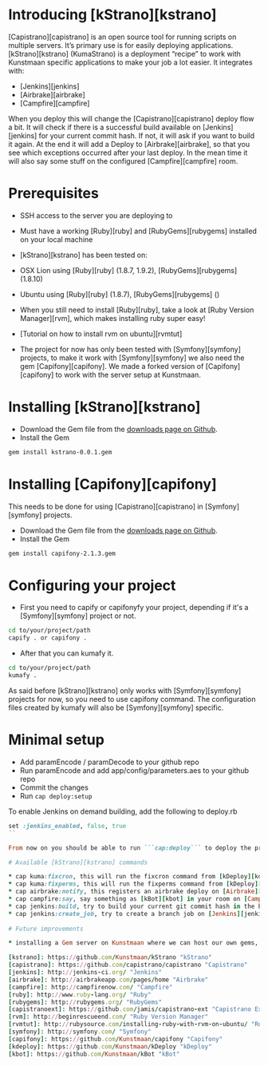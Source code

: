 # Introducing [kStrano][kstrano]

[Capistrano][capistrano] is an open source tool for running scripts on multiple servers. It’s primary use is for easily deploying applications. [kStrano][kstrano] (KumaStrano) is a deployment “recipe” to work with Kunstmaan specific applications to make your job a lot easier. It integrates with:

* [Jenkins][jenkins]
* [Airbrake][airbrake]
* [Campfire][campfire]

When you deploy this will change the [Capistrano][capistrano] deploy flow a bit. It will check if there is a successful build available on [Jenkins][jenkins] for your current commit hash. If not, it will ask if you want to build it again. At the end it will add a Deploy to [Airbrake][airbrake], so that you see which exceptions occurred after your last deploy. In the mean time it will also say some stuff on the configured [Campfire][campfire] room.

# Prerequisites

* SSH access to the server you are deploying to
* Must have a working [Ruby][ruby] and [RubyGems][rubygems] installed on your local machine
 * [kStrano][kstrano] has been tested on:
  * OSX Lion using [Ruby][ruby] (1.8.7, 1.9.2), [RubyGems][rubygems] (1.8.10)
  * Ubuntu using [Ruby][ruby] (1.8.7), [RubyGems][rubygems] ()
 * When you still need to install [Ruby][ruby], take a look at [Ruby Version Manager][rvm], which makes installing ruby super easy!
  * [Tutorial on how to install rvm on ubuntu][rvmtut]

* The project for now has only been tested with [Symfony][symfony] projects, to make it work with [Symfony][symfony] we also need the gem [Capifony][capifony]. We made a forked version of [Capifony][capifony] to work with the server setup at Kunstmaan.

# Installing [kStrano][kstrano]

* Download the Gem file from the [downloads page on Github](https://github.com/Kunstmaan/kStrano/downloads).
* Install the Gem

```bash
gem install kstrano-0.0.1.gem
```

# Installing [Capifony][capifony]

This needs to be done for using [Capistrano][capistrano] in [Symfony][symfony] projects.

* Download the Gem file from the [downloads page on Github](https://github.com/Kunstmaan/capifony/downloads).
* Install the Gem

```bash
gem install capifony-2.1.3.gem
```

# Configuring your project

* First you need to capify or capifonyfy your project, depending if it's a [Symfony][symfony] project or not.

```bash
cd to/your/project/path
capify . or capifony .
```

* After that you can kumafy it.

```bash
cd to/your/project/path
kumafy .
```	

As said before [kStrano][kstrano] only works with [Symfony][symfony] projects for now, so you need to use capifony command. The configuration files created by kumafy will also be [Symfony][symfony] specific.

# Minimal setup

- Add paramEncode / paramDecode to your github repo
- Run paramEncode and add app/config/parameters.aes to your github repo
- Commit the changes
- Run ```cap deploy:setup```

To enable Jenkins on demand building, add the following to deploy.rb

```ruby
set :jenkins_enabled, false, true
``

From now on you should be able to run ```cap:deploy``` to deploy the project...

# Available [kStrano][kstrano] commands

* cap kuma:fixcron, this will run the fixcron command from [kDeploy][kdeploy].
* cap kuma:fixperms, this will run the fixperms command from [kDeploy][kdeploy].
* cap airbrake:notify, this registers an airbrake deploy on [Airbrake][airbrake].
* cap campfire:say, say something as [kBot][kbot] in your room on [Campfire][campfire].
* cap jenkins:build, try to build your current git commit hash in the branch job on [Jenkins][jenkins].
* cap jenkins:create_job, try to create a branch job on [Jenkins][jenkins].
	
# Future improvements

* installing a Gem server on Kunstmaan where we can host our own gems, this will make it easier to install them.

[kstrano]: https://github.com/Kunstmaan/kStrano "kStrano"
[capistrano]: https://github.com/capistrano/capistrano "Capistrano"
[jenkins]: http://jenkins-ci.org/ "Jenkins"
[airbrake]: http://airbrakeapp.com/pages/home "Airbrake"
[campfire]: http://campfirenow.com/ "Campfire"
[ruby]: http://www.ruby-lang.org/ "Ruby"
[rubygems]: http://rubygems.org/ "RubyGems"
[capistranoext]: https://github.com/jamis/capistrano-ext "Capistrano Extensions"
[rvm]: http://beginrescueend.com/ "Ruby Version Manager"
[rvmtut]: http://rubysource.com/installing-ruby-with-rvm-on-ubuntu/ "Ruby Version Manager Ubuntu tutorial"
[symfony]: http://symfony.com/ "Symfony"
[capifony]: https://github.com/Kunstmaan/capifony "Capifony"
[kdeploy]: https://github.com/Kunstmaan/kDeploy "kDeploy"
[kbot]: https://github.com/Kunstmaan/kBot "kBot"